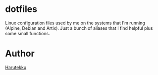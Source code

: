 # dotfiles

Linux configuration files used by me on the systems that I'm running 
(Alpine, Debian and Artix). Just a bunch of aliases that I find helpful 
plus some small functions.

# Author

[Harutekku](https://github.com/harutekku/)
